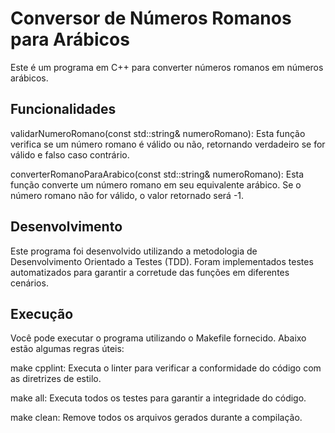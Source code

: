 # Conversor de Números Romanos para Arábicos

Este é um programa em C++ para converter números romanos em números arábicos.

## Funcionalidades

validarNumeroRomano(const std::string& numeroRomano): Esta função verifica se um número romano é válido ou não, retornando verdadeiro se for válido e falso caso contrário.


converterRomanoParaArabico(const std::string& numeroRomano): Esta função converte um número romano em seu equivalente arábico. Se o número romano não for válido, o valor retornado será -1.

## Desenvolvimento

Este programa foi desenvolvido utilizando a metodologia de Desenvolvimento Orientado a Testes (TDD). Foram implementados testes automatizados para garantir a corretude das funções em diferentes cenários.

## Execução

Você pode executar o programa utilizando o Makefile fornecido. Abaixo estão algumas regras úteis:

make cpplint: Executa o linter para verificar a conformidade do código com as diretrizes de estilo.

make all: Executa todos os testes para garantir a integridade do código.

make clean: Remove todos os arquivos gerados durante a compilação.
